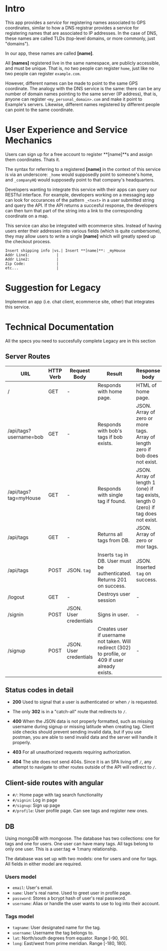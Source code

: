 # Intro
This app provides a *service* for registering names associated to GPS coordinates, similar to how a DNS registrar provides a service for registering names that are associated to IP addresses. In the case of DNS, these names are called TLDs (top-level domains, or more commonly, just "domains").

In our app, these names are called **[name]**.

All **[names]** registered live in the same namespace, are publicly accessible, and must be unique. That is, no two people can register `home`, just like no two people can register `example.com`.

However, different names can be made to point to the same GPS coordinate. The analogy with the DNS service is the same: there can be any number of domain names pointing to the same server (IP address), that is, anyone can register `<my_personal_domain>.com` and make it point to Example's servers. Likewise, different names registered by different people can point to the same coordinate.

# User Experience and Service Mechanics
Users can sign up for a free account to register **[name]**s and assign them coordinates. Thats it.

The syntax for referring to a registered **[name]** in the context of this service is via an underscore: `_home` would supposedly point to someone's home, and `_companyHQ` would supposedly point to that company's headquarters.

Developers wanting to integrate this service with their apps can query our RESTful interface. For example, developers working on a messaging app can look for occurances of the pattern `_<text>` in a user submitted string and query the API. If the API returns a succesful response, the developers can then turn that part of the string into a link to the corresponding coordinate on a map.

This service can also be integrated with ecommerce sites. Instead of having users enter their addresses into various fields (which is quite cumbersome), they may allow users to write a single **[name]** which will greatly speed up the checkout process.
```
Insert shipping info |vs.| Insert **[name]**: _myHouse
Addr Line1:            |
Addr Line2:            |
Zip Code:              |
etc...                 |
```

# Suggestion for Legacy
Implement an app (i.e. chat client, ecommerce site, other) that integrates this service.

# Technical Documentation
All the specs you need to succesfully complete Legacy are in this section

## Server Routes
| URL                    | HTTP Verb | Request Body           | Result                                                                                             | Response body                                                                       |
|------------------------|-----------|------------------------|----------------------------------------------------------------------------------------------------|-------------------------------------------------------------------------------------|
| /                      | GET       | -                      | Responds with home page.                                                                           | HTML of home page.                                                                  |
| /api/tags?username=bob | GET       | -                      | Responds with bob's tags if bob exists.                                                            | JSON. Array of zero or more tags. Array of length zero if bob does not exist.       |
| /api/tags?tag=myHouse  | GET       | -                      | Responds with single tag if found.                                                                 | JSON. Array of length 1 (one) if tag exists, length 0 (zero) if tag does not exist. |
| /api/tags              | GET       | -                      | Returns all tags from DB.                                                                          | JSON. Array of zero or mor tags.                                                    |
| /api/tags              | POST      | JSON. `tag`            | Inserts `tag` in DB. User must be authenticated. Returns 201 on success.                           | JSON. Inserted `tag` on success.                                                    |
| /logout                | GET       | -                      | Destroys user session                                                                              | -                                                                                   |
| /signin                | POST      | JSON. User credentials | Signs in user.                                                                                     | -                                                                                   |
| /signup                | POST      | JSON. User credentials | Creates user if username not taken. Will redirect (302) to profile, or 409 if user already exists. | -                                                                                   |

## Status codes in detail
* **200** Used to signal that a user is authenticated or when `/` is requested.

* The only **302** is in a "catch-all" route that redirects to `/`.

* **400** When the JSON data is not properly formatted, such as missing username during signup or missing latitude when creating tag. Client side checks should prevent sending invalid data, but if you use postman, you are able to send invalid data and the server will handle it properly.

* **403** For all unauthorized requests requiring authorization.

* **404** The site does not send 404s. Since it is an SPA living off `/`, any attempt to navigate to other routes outside of the API will redirect to `/`.

## Client-side routes with angular

* `#/`: Home page with tag search functionality
* `#/signin`: Log in page
* `#/signup`: Sign up page
* `#/profile`: User profile page. Can see tags and register new ones.

## DB
Using mongoDB with mongoose. The database has two collections: one for tags and one for users. One user can have many tags. All tags belong to only one user. This is a user:tag => 1:many relationship.

The database was set up with two models: one for users and one for tags. All fields in either model are required.

### Users model
* `email`: User's email.
* `name`: User's real name. Used to greet user in profile page.
* `password`: Stores a bcrypt hash of user's real password.
* `username`: Alias or handle the user wants to use to log into their account.

### Tags model
* `tagname`: User designated name for the tag.
* `username`: Username the tag belongs to.
* `lat`: North/south degrees from equator. Range [-90, 90].
* `long`: East/west from prime meridian. Range [-180, 180].
